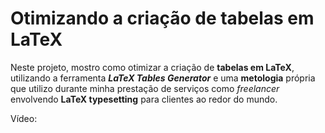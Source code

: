# Otimizando a criação de tabelas em LaTeX

Neste projeto, mostro como otimizar a criação de **tabelas em LaTeX**, utilizando a ferramenta ***LaTeX Tables Generator*** e uma **metologia** própria que utilizo durante minha prestação de serviços como *freelancer* envolvendo **LaTeX typesetting** para clientes ao redor do mundo.

Vídeo: 
